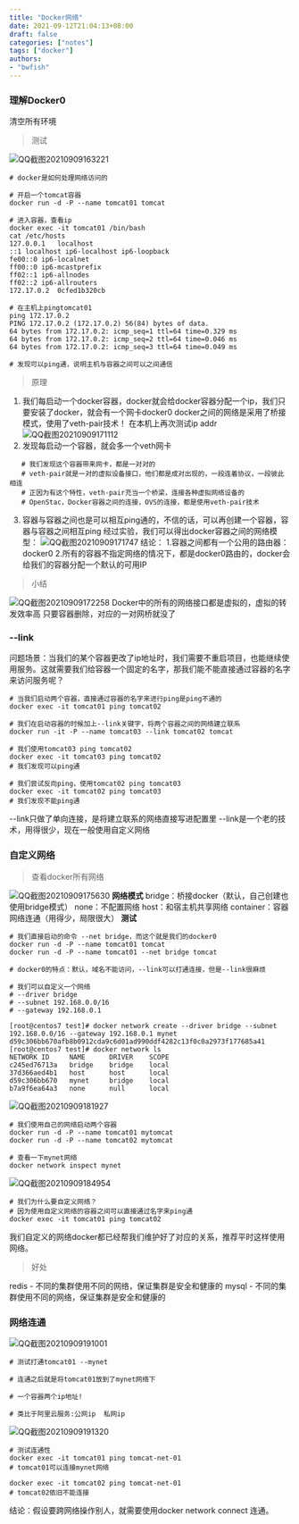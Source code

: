 ```yaml
---
title: "Docker网络"
date: 2021-09-12T21:04:13+08:00
draft: false
categories: ["notes"]
tags: ["docker"]
authors:
- "bwfish"
---
```


### 理解Docker0
清空所有环境
> 测试

![QQ截图20210909163221](https://s2.loli.net/2021/12/12/2f9A4lngCFvhKYb.png)
```shell
# docker是如何处理网络访问的

# 开启一个tomcat容器
docker run -d -P --name tomcat01 tomcat

# 进入容器，查看ip
docker exec -it tomcat01 /bin/bash
cat /etc/hosts
127.0.0.1	localhost
::1	localhost ip6-localhost ip6-loopback
fe00::0	ip6-localnet
ff00::0	ip6-mcastprefix
ff02::1	ip6-allnodes
ff02::2	ip6-allrouters
172.17.0.2	0cfed1b320cb

# 在主机上pingtomcat01
ping 172.17.0.2
PING 172.17.0.2 (172.17.0.2) 56(84) bytes of data.
64 bytes from 172.17.0.2: icmp_seq=1 ttl=64 time=0.329 ms
64 bytes from 172.17.0.2: icmp_seq=2 ttl=64 time=0.046 ms
64 bytes from 172.17.0.2: icmp_seq=3 ttl=64 time=0.049 ms

# 发现可以ping通，说明主机与容器之间可以之间通信
```
> 原理
1. 我们每启动一个docker容器，docker就会给docker容器分配一个ip，我们只要安装了docker，就会有一个网卡docker0
   docker之间的网络是采用了桥接模式，使用了veth-pair技术！
   在本机上再次测试ip addr
   ![QQ截图20210909171112](https://s2.loli.net/2021/12/12/URd1gonKhQE2wCF.png)
2. 发现每启动一个容器，就会多一个veth网卡
```shell
   # 我们发现这个容器带来网卡，都是一对对的
   # veth-pair就是一对的虚拟设备接口，他们都是成对出现的，一段连着协议，一段彼此相连
   # 正因为有这个特性，veth-pair充当一个桥梁，连接各种虚拟网络设备的
   # OpenStac，Docker容器之间的连接，OVS的连接，都是使用veth-pair技术
```
3. 容器与容器之间也是可以相互ping通的，不信的话，可以再创建一个容器，容器与容器之间相互ping
经过实验，我们可以得出docker容器之间的网络模型：
![QQ截图20210909171747](https://s2.loli.net/2021/12/12/mbXJZjAT53uPc9d.png)
结论：
1.容器之间都有一个公用的路由器：docker0
2.所有的容器不指定网络的情况下，都是docker0路由的，docker会给我们的容器分配一个默认的可用IP
> 小结

![QQ截图20210909172258](https://s2.loli.net/2021/12/12/ftCmVNh1kBDy8GP.png)
Docker中的所有的网络接口都是虚拟的，虚拟的转发效率高
只要容器删除，对应的一对网桥就没了
### --link
问题场景：当我们的某个容器更改了ip地址时，我们需要不重启项目，也能继续使用服务。这就需要我们给容器一个固定的名字，那我们能不能直接通过容器的名字来访问服务呢？
```shell
# 当我们启动两个容器，直接通过容器的名字来进行ping是ping不通的
docker exec -it tomcat01 ping tomcat02

# 我们在启动容器的时候加上--link关键字，将两个容器之间的网络建立联系
docker run -it -P --name tomcat03 --link tomcat02 tomcat

# 我们使用tomcat03 ping tomcat02
docker exec -it tomcat03 ping tomcat02
# 我们发现可以ping通

# 我们尝试反向ping，使用tomcat02 ping tomcat03
docker exec -it tomcat02 ping tomcat03
# 我们发现不能ping通
```
--link只做了单向连接，是将建立联系的网络直接写进配置里
--link是一个老的技术，用得很少，现在一般使用自定义网络
### 自定义网络
> 查看docker所有网络

![QQ截图20210909175630](https://s2.loli.net/2021/12/12/uVC9ErPvpHYzA2W.png)
**网络模式**
bridge：桥接docker（默认，自己创建也使用bridge模式）
none：不配置网络
host：和宿主机共享网络
container：容器网络连通（用得少，局限很大）
**测试**
```shell
# 我们直接启动的命令 --net bridge，而这个就是我们的docker0
docker run -d -P --name tomcat01 tomcat
docker run -d -P --name tomcat01 --net bridge tomcat

# docker0的特点：默认，域名不能访问，--link可以打通连接，但是--link很麻烦

# 我们可以自定义一个网络
# --driver bridge
# --subnet 192.168.0.0/16
# --gateway 192.168.0.1

[root@centos7 test]# docker network create --driver bridge --subnet 192.168.0.0/16 --gateway 192.168.0.1 mynet
d59c306bb670afb8b0912cda9c6d01ad990ddf4282c13f0c0a2973f177685a41
[root@centos7 test]# docker network ls
NETWORK ID     NAME      DRIVER    SCOPE
c245ed76713a   bridge    bridge    local
37d366aed4b1   host      host      local
d59c306bb670   mynet     bridge    local
b7a9f6ea64a3   none      null      local
```
![QQ截图20210909181927](https://s2.loli.net/2021/12/12/8vg1nzXCqE62ryT.png)
```shell
# 我们使用自己的网络启动两个容器
docker run -d -P --name tomcat01 mytomcat
docker run -d -P --name tomcat02 mytomcat

# 查看一下mynet网络
docker network inspect mynet
```
![QQ截图20210909184954](https://s2.loli.net/2021/12/12/f2wkqMxAlLacz7B.png)
```shell
# 我们为什么要自定义网络？
# 因为使用自定义网络的容器之间可以直接通过名字来ping通
docker exec -it tomcat01 ping tomcat02
```
我们自定义的网络docker都已经帮我们维护好了对应的关系，推荐平时这样使用网络。
> 好处

redis - 不同的集群使用不同的网络，保证集群是安全和健康的
mysql - 不同的集群使用不同的网络，保证集群是安全和健康的
### 网络连通
![QQ截图20210909191001](https://s2.loli.net/2021/12/12/ucf75ZJUMWwIT9q.png)
```shell
# 测试打通tomcat01 --mynet

# 连通之后就是将tomcat01放到了mynet网络下

# 一个容器两个ip地址!

# 类比于阿里云服务:公网ip  私网ip
```
![QQ截图20210909191320](https://s2.loli.net/2021/12/12/DJ5Ebsvm1rB2FeV.png)
```shell
# 测试连通性
docker exec -it tomcat01 ping tomcat-net-01
# tomcat01可以连接mynet网络

docker exec -it tomcat02 ping tomcat-net-01
# tomcat02依旧不能连接
```
结论：假设要跨网络操作别人，就需要使用docker network connect 连通。
